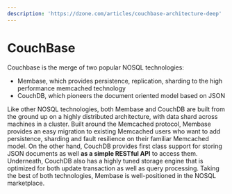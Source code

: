 ```yaml
---
description: 'https://dzone.com/articles/couchbase-architecture-deep'
---
```


# CouchBase



Couchbase is the merge of two popular NOSQL technologies:   


* Membase, which provides persistence, replication, sharding to the high performance memcached technology
* CouchDB, which pioneers the document oriented model based on JSON



Like other NOSQL technologies, both Membase and CouchDB are built from the ground up on a highly distributed architecture, with data shard across machines in a cluster. Built around the Memcached protocol, Membase provides an easy migration to existing Memcached users who want to add persistence, sharding and fault resilience on their familiar Memcached model. On the other hand, CouchDB provides first class support for storing JSON documents as well **as a simple RESTful API** to access them. Underneath, CouchDB also has a highly tuned storage engine that is optimized for both update transaction as well as query processing. Taking the best of both technologies, Membase is well-positioned in the NOSQL marketplace.

